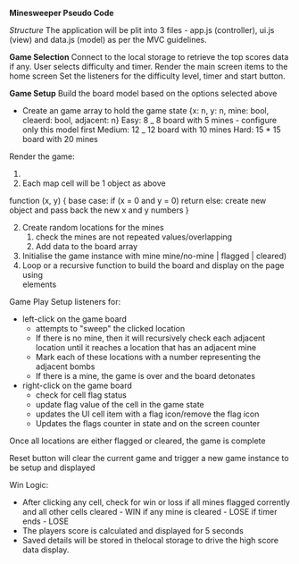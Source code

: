**Minesweeper Pseudo Code**

_Structure_ The application will be plit into 3 files - app.js (controller), ui.js (view) and
data.js (model) as per the MVC guidelines.

**Game Selection** Connect to the local storage to retrieve the top scores data if any. User selects
difficulty and timer. Render the main screen items to the home screen Set the listeners for the
difficulty level, timer and start button.

**Game Setup** Build the board model based on the options selected above

- Create an game array to hold the game state {x: n, y: n, mine: bool, cleaerd: bool, adjacent: n}
  Easy: 8 _ 8 board with 5 mines - configure only this model first Medium: 12 _ 12 board with 10
  mines Hard: 15 \* 15 board with 20 mines

Render the game:

1.
2. Each map cell will be 1 object as above

function (x, y) { base case: if (x = 0 and y = 0) return else: create new object and pass back the
new x and y numbers }

2. Create random locations for the mines
   1. check the mines are not repeated values/overlapping
   2. Add data to the board array
3. Initialise the game instance with mine mine/no-mine | flagged | cleared)
4. Loop or a recursive function to build the board and display on the page using
   <div> elements

Game Play Setup listeners for:

- left-click on the game board
  - attempts to "sweep" the clicked location
  - If there is no mine, then it will recursively check each adjacent location until it reaches a
    location that has an adjacent mine
  - Mark each of these locations with a number representing the adjacent bombs
  - If there is a mine, the game is over and the board detonates
- right-click on the game board
  - check for cell flag status
  - update flag value of the cell in the game state
  - updates the UI cell item with a flag icon/remove the flag icon
  - Updates the flags counter in state and on the screen counter

Once all locations are either flagged or cleared, the game is complete

Reset button will clear the current game and trigger a new game instance to be setup and displayed

Win Logic:

- After clicking any cell, check for win or loss if all mines flagged corrently and all other cells
  cleared - WIN if any mine is cleared - LOSE if timer ends - LOSE
- The players score is calculated and displayed for 5 seconds
- Saved details will be stored in thelocal storage to drive the high score data display.
